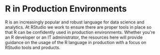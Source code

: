 # R in Production Environments

R is an increasingly popular and robust language for data science and analytics. At RStudio we work to ensure there are proper tools in place so that R can be confidently used in production environments. Whether you're an R developer or an IT administrator, the resources here will provide guidance on the usage of the R language in production with a focus on RStudio tools and products.


